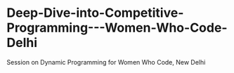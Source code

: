 # Deep-Dive-into-Competitive-Programming---Women-Who-Code-Delhi
Session on Dynamic Programming for Women Who Code, New Delhi

